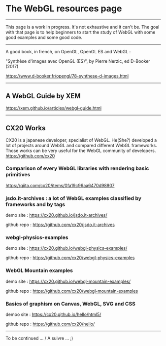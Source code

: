 # The WebGL resources page

--------------

This page is a work in progress. 
It's not exhaustive and it can't be. 
The goal with that page is to help beginners to start the study of WebGL with some good examples and some good code.

---------------

A good book, in french, on OpenGL, OpenGL ES and WebGL :

"Synthèse d'images avec OpenGL (ES)", by Pierre Nerzic, ed D-Booker (2017)

https://www.d-booker.fr/opengl/78-synthese-d-images.html

---------------

## A WebGL Guide by XEM

https://xem.github.io/articles/webgl-guide.html

---------------

## CX20 Works

CX20 is a japanese developer, specialist of WebGL.
He(She?) developed a lot of projects around WebGL and compared different WebGL frameworks. 
Those works can be very useful for the WebGL community of developers.
https://github.com/cx20

### Comparison of every WebGL libraries with rendering basic primitives 

https://qiita.com/cx20/items/0fa19c96aa6470d98807

### jsdo.it-archives : a lot of WebGL examples classified by frameworks and by tags

demo site : https://cx20.github.io/jsdo.it-archives/

github repo : https://github.com/cx20/jsdo.it-archives

### webgl-physics-examples

demo site : https://cx20.github.io/webgl-physics-examples/

github repo : https://github.com/cx20/webgl-physics-examples

### WebGL Mountain examples

demo site : https://cx20.github.io/webgl-mountain-examples/

github repo : https://github.com/cx20/webgl-mountain-examples

### Basics of graphism on Canvas, WebGL, SVG and CSS

demoo site : https://cx20.github.io/hello/html5/

github repo : https://github.com/cx20/hello/

---------------


To be continued ... / A suivre ...   ;)


